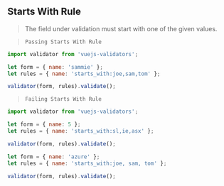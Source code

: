 ## Starts With Rule

> The field under validation must start with one of the given values.

> `Passing Starts With Rule`
```js
import validator from 'vuejs-validators';

let form = { name: 'sammie' };
let rules = { name: 'starts_with:joe,sam,tom' };

validator(form, rules).validate();
```

> `Failing Starts With Rule`
```js
import validator from 'vuejs-validators';

let form = { name: 5 };
let rules = { name: 'starts_with:sl,ie,asx' };

validator(form, rules).validate();

let form = { name: 'azure' };
let rules = { name: 'starts_with:joe, sam, tom' };

validator(form, rules).validate();
```



